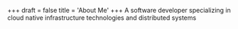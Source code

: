 +++
draft = false
title = 'About Me'
+++
A software developer specializing in cloud native infrastructure technologies and distributed systems